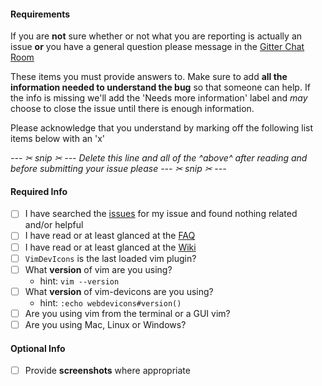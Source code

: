 #### Requirements

If you are **not** sure whether or not what you are reporting is actually an issue **or** you have a general question please message in the [Gitter Chat Room](https://gitter.im/ryanoasis/vim-devicons)

These items you must provide answers to. Make sure to add **all the information needed to understand the bug** so that someone can help. If the info is missing we'll add the 'Needs more information' label and _may_ choose to close the issue until there is enough information.

Please acknowledge that you understand by marking off the following list items below with an 'x'


_--- ✂ snip ✂ --- Delete this line and all of the ^above^ after reading and before submitting your issue please --- ✂ snip ✂ ---_


#### Required Info

- [ ] I have searched the [issues](https://github.com/ryanoasis/vim-devicons/issues) for my issue and found nothing related and/or helpful
- [ ] I have read or at least glanced at the [FAQ](https://github.com/ryanoasis/vim-devicons/wiki/FAQ-&-Troubleshooting)
- [ ] I have read or at least glanced at the [Wiki](https://github.com/ryanoasis/vim-devicons/wiki)
- [ ] `VimDevIcons` is the last loaded vim plugin?
- [ ] What **version** of vim are you using?
  - hint: `vim --version`
- [ ] What **version** of vim-devicons are you using?
  - hint: `:echo webdevicons#version()`
- [ ] Are you using vim from the terminal or a GUI vim?
- [ ] Are you using Mac, Linux or Windows?

#### Optional Info

- [ ] Provide **screenshots** where appropriate
